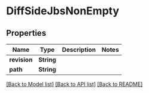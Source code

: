 # DiffSideJbsNonEmpty

## Properties

Name | Type | Description | Notes
------------ | ------------- | ------------- | -------------
**revision** | **String** |  | 
**path** | **String** |  | 

[[Back to Model list]](../README.md#documentation-for-models) [[Back to API list]](../README.md#documentation-for-api-endpoints) [[Back to README]](../README.md)


